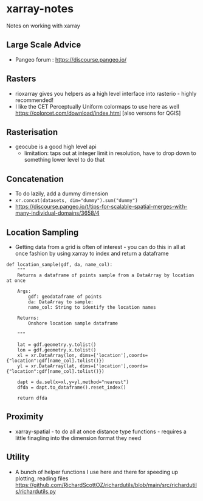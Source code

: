 # xarray-notes
Notes on working with xarray

## Large Scale Advice
- Pangeo forum : https://discourse.pangeo.io/

## Rasters
- rioxarray gives you helpers as a high level interface into rasterio - highly recommended!
- I like the CET Perceptually Uniform colormaps to use here as well https://colorcet.com/download/index.html [also versons for QGIS]

## Rasterisation
- geocube is a good high level api
	- limitation: taps out at integer limit in resolution, have to drop down to something lower level to do that
	
## Concatenation
- To do lazily, add a dummy dimension
- ``` xr.concat(datasets, dim="dummy").sum("dummy") ```
- https://discourse.pangeo.io/t/tips-for-scalable-spatial-merges-with-many-individual-domains/3658/4

## Location Sampling
- Getting data from a grid is often of interest - you can do this in all at once fashion by using xarray to index and return a dataframe

```
def location_sample(gdf, da, name_col):
    """
    Returns a dataframe of points sample from a DataArray by location at once
    
    Args:
        gdf: geodataframe of points
        da: DataArray to sample:
        name_col: String to identify the location names
        
    Returns:
        Onshore location sample dataframe
    
    """

    lat = gdf.geometry.y.tolist()
    lon = gdf.geometry.x.tolist()
    xl = xr.DataArray(lon, dims=['location'],coords={"location":gdf[name_col].tolist()})
    yl = xr.DataArray(lat, dims=['location'],coords={"location":gdf[name_col].tolist()})
    
    dapt = da.sel(x=xl,y=yl,method="nearest")
    dfda = dapt.to_dataframe().reset_index()  
   
    return dfda
```
	
## Proximity
- xarray-spatial - to do all at once distance type functions - requires a little finagling into the dimension format they need

## Utility
- A bunch of helper functions I use here and there for speeding up plotting, reading files https://github.com/RichardScottOZ/richardutils/blob/main/src/richardutils/richardutils.py

